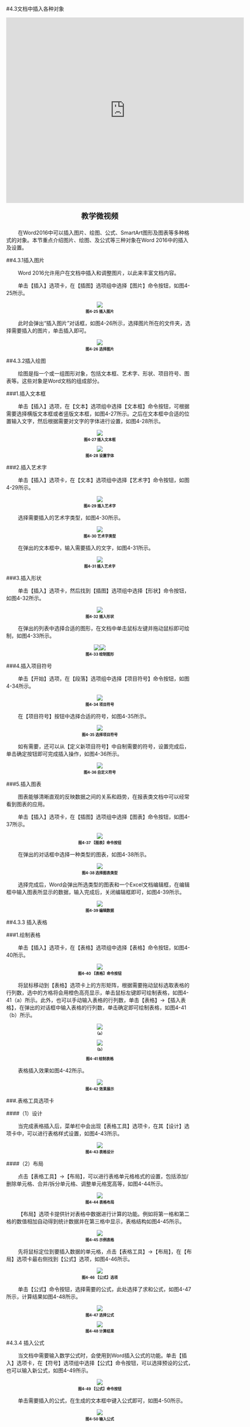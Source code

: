 #4.3文档中插入各种对象

<div align="center"><iframe frameborder="0" width="640" height="498" src="https://v.qq.com/txp/iframe/player.html?vid=w0871f5j6k1" allowFullScreen="true"></iframe></div>
<div align="center"><p style="font-size:20px; font-weight:bold">教学微视频</p></div>

&nbsp;&nbsp;&nbsp;&nbsp;&nbsp;&nbsp;&nbsp;&nbsp;在Word2016中可以插入图片、绘图、公式、SmartArt图形及图表等多种格式的对象。本节重点介绍图片、绘图、及公式等三种对象在Word 2016中的插入及设置。

##4.3.1插入图片

&nbsp;&nbsp;&nbsp;&nbsp;&nbsp;&nbsp;&nbsp;&nbsp;Word 2016允许用户在文档中插入和调整图片，以此来丰富文档内容。

&nbsp;&nbsp;&nbsp;&nbsp;&nbsp;&nbsp;&nbsp;&nbsp;单击【插入】选项卡，在【插图】选项组中选择【图片】命令按钮，如图4-25所示。

<div align="center"><img src="/images/4-25.png"><p style="text-align:center; font-size:10px; margin-top:2px; font-weight:bold">图4-25 插入图片</p></div>

&nbsp;&nbsp;&nbsp;&nbsp;&nbsp;&nbsp;&nbsp;&nbsp;此时会弹出“插入图片”对话框，如图4-26所示，选择图片所在的文件夹，选择需要插入的图片，单击插入即可。

<div align="center"><img src="/images/4-26.png"><p style="text-align:center; font-size:10px; margin-top:2px; font-weight:bold">图4-26 选择图片</p></div>

##4.3.2插入绘图

&nbsp;&nbsp;&nbsp;&nbsp;&nbsp;&nbsp;&nbsp;&nbsp;绘图是指一个或一组图形对象，包括文本框、艺术字、形状、项目符号、图表等。这些对象是Word文档的组成部分。

###1.插入文本框

&nbsp;&nbsp;&nbsp;&nbsp;&nbsp;&nbsp;&nbsp;&nbsp;单击【插入】选项，在【文本】选项组中选择【文本框】命令按钮，可根据需要选择横版文本框或者竖版文本框，如图4-27所示。之后在文本框中合适的位置输入文字，然后根据需要对文字的字体进行设置，如图4-28所示。

<div align="center"><img src="/images/4-27.png"><p style="text-align:center; font-size:10px; margin-top:2px; font-weight:bold">图4-27 插入文本框</p></div>

<div align="center"><img src="/images/4-28.png"><p style="text-align:center; font-size:10px; margin-top:2px; font-weight:bold">图4-28 设置字体</p></div>

###2.插入艺术字

&nbsp;&nbsp;&nbsp;&nbsp;&nbsp;&nbsp;&nbsp;&nbsp;单击【插入】选项卡，在【文本】选项组中选择【艺术字】命令按钮，如图4-29所示。

<div align="center"><img src="/images/4-29.png"><p style="text-align:center; font-size:10px; margin-top:2px; font-weight:bold">图4-29 插入艺术字</p></div>

&nbsp;&nbsp;&nbsp;&nbsp;&nbsp;&nbsp;&nbsp;&nbsp;选择需要插入的艺术字类型，如图4-30所示。

<div align="center"><img src="/images/4-30.png"><p style="text-align:center; font-size:10px; margin-top:2px; font-weight:bold">图4-30 艺术字类型</p></div>

&nbsp;&nbsp;&nbsp;&nbsp;&nbsp;&nbsp;&nbsp;&nbsp;在弹出的文本框中，输入需要插入的文字，如图4-31所示。

<div align="center"><img src="/images/4-31.png"><p style="text-align:center; font-size:10px; margin-top:2px; font-weight:bold">图4-31 插入艺术字</p></div> 

###3.插入形状

&nbsp;&nbsp;&nbsp;&nbsp;&nbsp;&nbsp;&nbsp;&nbsp;单击【插入】选项卡，然后找到【插图】选项组中选择【形状】命令按钮，如图4-32所示。

<div align="center"><img src="/images/4-32.png"><p style="text-align:center; font-size:10px; margin-top:2px; font-weight:bold">图4-32 插入形状</p></div> 

&nbsp;&nbsp;&nbsp;&nbsp;&nbsp;&nbsp;&nbsp;&nbsp;在弹出的列表中选择合适的图形，在文档中单击鼠标左键并拖动鼠标即可绘制，如图4-33所示。
<div align="center"><img src="/images/4-33-1.png"><img src="/images/4-33-2.png"><p style="text-align:center; font-size:10px; margin-top:2px; font-weight:bold">图4-33 绘制图形</p></div>  

###4.插入项目符号

&nbsp;&nbsp;&nbsp;&nbsp;&nbsp;&nbsp;&nbsp;&nbsp;单击【开始】选项，在【段落】选项组中选择【项目符号】命令按钮，如图4-34所示。
<div align="center"><img src="/images/4-34.png"><p style="text-align:center; font-size:10px; margin-top:2px; font-weight:bold">图4-34 项目符号</p></div> 

&nbsp;&nbsp;&nbsp;&nbsp;&nbsp;&nbsp;&nbsp;&nbsp;在【项目符号】按钮中选择合适的符号，如图4-35所示。
<div align="center"><img src="/images/4-35.png"><p style="text-align:center; font-size:10px; margin-top:2px; font-weight:bold">图4-35 选择项目符号</p></div> 

&nbsp;&nbsp;&nbsp;&nbsp;&nbsp;&nbsp;&nbsp;&nbsp;如有需要，还可以从【定义新项目符号】中自制需要的符号，设置完成后，单击确定按钮即可完成插入操作，如图4-36所示。

 <div align="center"><img src="/images/4-36.png"><p style="text-align:center; font-size:10px; margin-top:2px; font-weight:bold">图4-36 自定义符号</p></div>

###5.插入图表

&nbsp;&nbsp;&nbsp;&nbsp;&nbsp;&nbsp;&nbsp;&nbsp;图表能够清晰直观的反映数据之间的关系和趋势，在报表类文档中可以经常看到图表的应用。

&nbsp;&nbsp;&nbsp;&nbsp;&nbsp;&nbsp;&nbsp;&nbsp;单击【插入】选项卡，在【插图】选项组中选择【图表】命令按钮，如图4-37所示。

<div align="center"><img src="/images/4-37.png"><p style="text-align:center; font-size:10px; margin-top:2px; font-weight:bold">图4-37 【图表】命令按钮</p></div> 

&nbsp;&nbsp;&nbsp;&nbsp;&nbsp;&nbsp;&nbsp;&nbsp;在弹出的对话框中选择一种类型的图表，如图4-38所示。

<div align="center"><img src="/images/4-38.png"><p style="text-align:center; font-size:10px; margin-top:2px; font-weight:bold">图4-38 选择图表类型</p></div> 

&nbsp;&nbsp;&nbsp;&nbsp;&nbsp;&nbsp;&nbsp;&nbsp;选择完成后，Word会弹出所选类型的图表和一个Excel文档编辑框，在编辑框中输入图表所显示的数据，输入完成后，关闭编辑框即可，如图4-39所示。

 <div align="center"><img src="/images/4-39.png"><p style="text-align:center; font-size:10px; margin-top:2px; font-weight:bold">图4-39 编辑数据</p></div>

##4.3.3 插入表格

###1.绘制表格

&nbsp;&nbsp;&nbsp;&nbsp;&nbsp;&nbsp;&nbsp;&nbsp;单击【插入】选项卡，在【表格】选项组中选择【表格】命令按钮，如图4-40所示。

<div align="center"><img src="/images/4-40.png"><p style="text-align:center; font-size:10px; margin-top:2px; font-weight:bold">图4-40 【表格】命令按钮</p></div> 

&nbsp;&nbsp;&nbsp;&nbsp;&nbsp;&nbsp;&nbsp;&nbsp;将鼠标移动到【表格】选项卡上的方形矩阵，根据需要拖动鼠标选取表格的行列数，选中的方格将会用橙色高亮显示，单击鼠标左键即可绘制表格，如图4-41（a）所示。此外，也可以手动输入表格的行列数，单击【表格】→【插入表格】，在弹出的对话框中输入表格的行列数，单击确定即可绘制表格，如图4-41（b）所示。

 <div align="center"><img src="/images/4-41(a).png"><p style="text-align:center; font-size:10px; margin-top:2px; font-weight:bold">（a）</p><img src="/images/4-41(b).png"><p style="text-align:center; font-size:10px; margin-top:2px; font-weight:bold">（b）</p><p style="text-align:center; font-size:10px; margin-top:2px; font-weight:bold">图4-41 绘制表格</p></div>  
                                      
&nbsp;&nbsp;&nbsp;&nbsp;&nbsp;&nbsp;&nbsp;&nbsp;表格插入效果如图4-42所示。

<div align="center"><img src="/images/4-42.png"><p style="text-align:center; font-size:10px; margin-top:2px; font-weight:bold">图4-42 效果展示</p></div> 

###.表格工具选项卡

####（1）设计

&nbsp;&nbsp;&nbsp;&nbsp;&nbsp;&nbsp;&nbsp;&nbsp;当完成表格插入后，菜单栏中会出现【表格工具】选项卡，在其【设计】选项卡中，可以进行表格样式设置，如图4-43所示。

<div align="center"><img src="/images/4-43.png"><p style="text-align:center; font-size:10px; margin-top:2px; font-weight:bold">图4-43 表格设计</p></div> 

####（2）布局

&nbsp;&nbsp;&nbsp;&nbsp;&nbsp;&nbsp;&nbsp;&nbsp;点击【表格工具】→【布局】，可以进行表格单元格格式的设置，包括添加/删除单元格、合并/拆分单元格、调整单元格宽高等，如图4-44所示。

<div align="center"><img src="/images/4-44.png"><p style="text-align:center; font-size:10px; margin-top:2px; font-weight:bold">图4-44 表格布局</p></div> 

&nbsp;&nbsp;&nbsp;&nbsp;&nbsp;&nbsp;&nbsp;&nbsp;【布局】选项卡提供针对表格中数据进行计算的功能。例如将第一格和第二格的数值相加自动得到统计数据并在第三格中显示，表格结构如图4-45所示。

<div align="center"><img src="/images/4-45.png"><p style="text-align:center; font-size:10px; margin-top:2px; font-weight:bold">图4-45 示例表格</p></div> 

&nbsp;&nbsp;&nbsp;&nbsp;&nbsp;&nbsp;&nbsp;&nbsp;先将鼠标定位到要插入数据的单元格，点击【表格工具】→【布局】，在【布局】选项卡最右侧找到【公式】选项，如图4-46所示。

<div align="center"><img src="/images/4-46.png"><p style="text-align:center; font-size:10px; margin-top:2px; font-weight:bold">图4-46 【公式】选项</p></div> 

&nbsp;&nbsp;&nbsp;&nbsp;&nbsp;&nbsp;&nbsp;&nbsp;单击【公式】命令按钮，选择需要的公式，此处选择了求和公式，如图4-47所示，计算结果如图4-48所示。

<div align="center"><img src="/images/4-47.png"><p style="text-align:center; font-size:10px; margin-top:2px; font-weight:bold">图4-47 选择公式</p></div> 

<div align="center"><img src="/images/4-48.png"><p style="text-align:center; font-size:10px; margin-top:2px; font-weight:bold">图4-48 计算结果</p></div> 

#4.3.4 插入公式

&nbsp;&nbsp;&nbsp;&nbsp;&nbsp;&nbsp;&nbsp;&nbsp;当文档中需要输入数学公式时，会使用到Word插入公式的功能。单击【插入】选项卡，在【符号】选项组中选择【公式】命令按钮，可以选择预设的公式，也可以输入新公式，如图4-49所示。

<div align="center"><img src="/images/4-49.png"><p style="text-align:center; font-size:10px; margin-top:2px; font-weight:bold">图4-49 【公式】命令按钮</p></div>

&nbsp;&nbsp;&nbsp;&nbsp;&nbsp;&nbsp;&nbsp;&nbsp;单击需要插入的公式，在生成的文本框中键入公式即可，如图4-50所示。

<div align="center"><img src="/images/4-50.png"><p style="text-align:center; font-size:10px; margin-top:2px; font-weight:bold">图4-50 输入公式</p></div> 